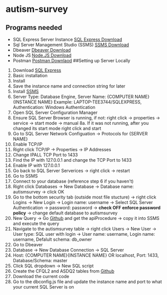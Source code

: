 # autism-survey
## Programs needed
- SQL Express Server Instance [SQL Express Download](https://www.microsoft.com/en-us/sql-server/sql-server-downloads)
- Sql Server Management Studio (SSMS) [SSMS Download](https://docs.microsoft.com/en-us/sql/ssms/download-sql-server-management-studio-ssms?view=sql-server-ver15)
- Dbeaver [Dbeaver Download](https://dbeaver.io/download/)
- Node JS [Node.JS Download](https://nodejs.org/en/download/)
- Postman [Postman Downlaod](https://www.postman.com/downloads/)
##Setting up Server Locally
1. Download [SQL Express](https://www.microsoft.com/en-us/sql-server/sql-server-downloads)
2. Basic installation
3. Install
4. Save the instance name and connection string for later
5. Install [SSMS](https://docs.microsoft.com/en-us/sql/ssms/download-sql-server-management-studio-ssms?view=sql-server-ver15)
6. Server Type: Database Engine, Server Name: {COMPUTER NAME}{INSTANCE NAME} Example: LAPTOP-TEE3744/SQLEXPRESS, Authentication: Windows Authentication
7. Open SQL Server Configuration Manager
8. Ensure SQL Server Browser is running, if not: right click -> properties -> service -> start mode -> manual
8a. If it was not running, after you changed its start mode right click and start
9. Go to SQL Server Network Configuation -> Protocols for {SERVER NAME}
10. Enable TCP/IP
11. Right click TCP/IP -> Properties -> IP Addresses
12. Change IPALL TCP Port to 1433
13. Find the IP with 127.0.0.1 and change the TCP Port to 1433
14. Enable IP with 127.0.0.1
15. Go back to SQL Server Serverices -> right click -> restart
16. Go to SSMS
17. Connect to your database (reference step 6 if you haven't)
18. Right click Databases -> New Database -> Database name: autismsurvey -> click OK
19. Go to the bottom security tab (outside most file stucture) -> right click Logins -> New Login -> Login name: username -> Select SQL Server Authentication -> password: password -> **check OFF enforce password policy** -> change default database to autismsurvey
20. New Query -> Go [Github](https://github.com/asaf17/autism-survey/blob/master/SQL/apiProcedure.sql) and get the apiProcedure -> copy it into SSMS and execute the query
21. Navigate to the autismsurvey table -> right click Users -> New User -> User type: SQL user with login -> User name: username, Login name: username, Defalult schema: db_owner
22. Go to Dbeaver
23. Database -> New Database Connection -> SQL Server
24. Host: {COMPUTER NAME}{INSTANCE NAME} OR localhost, Port: 1433, Database/Schema: master
25. Click SQL dropdown -> New SQL script
26. Create the CFQL2 and ASDQ2 tables from [Github](https://github.com/asaf17/autism-survey/blob/master/SQL/tableCreation.sql)
27. Download the current code
28. Go to the dbconfig.js file and update the instance name and port to what your current SQL Server is on
